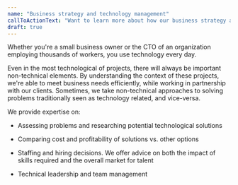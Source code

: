 ```yaml
---
name: "Business strategy and technology management"
callToActionText: "Want to learn more about how our business strategy and technology management services can help you improve your firm's efficiency and profitability? Complete the form below and we'll get in touch."
draft: true
---
```


Whether you're a small business owner or the CTO of an organization employing thousands of workers, you use technology every day. 

Even in the most technological of projects, there will always be important non-technical elements. By understanding the context of these projects, we're able to meet business needs efficiently, while working in partnership with our clients. Sometimes, we take non-technical approaches to solving problems traditionally seen as technology related, and vice-versa.



We provide expertise on:

- Assessing problems and researching potential technological solutions 

- Comparing cost and profitability of solutions vs. other options 

- Staffing and hiring decisions. We offer advice on both the impact of skills required and the overall market for talent

- Technical leadership and team management

  

